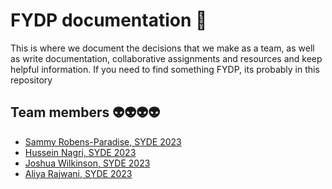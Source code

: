 # FYDP documentation 📕

This is where we document the decisions that we make as a team, as well as write documentation, collaborative assignments and resources and keep helpful information. If you need to find something FYDP, its probably in this repository

## Team members 👽👽👽👽

- [Sammy Robens-Paradise, SYDE 2023](https://github.com/SammyRobensParadise)
- [Hussein Nagri, SYDE 2023](https://github.com/hnagri52)
- [Joshua Wilkinson, SYDE 2023](https://github.com/JJwilkin)
- [Aliya Rajwani, SYDE 2023](https://github.com/rajwanialiya)

